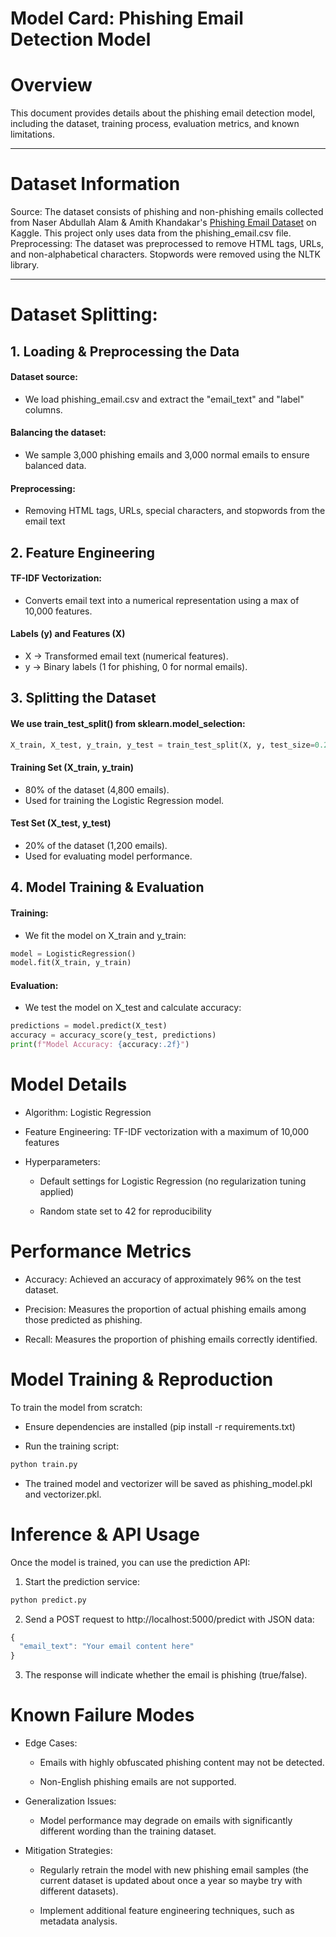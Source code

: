 # Model Card: Phishing Email Detection Model

# Overview

This document provides details about the phishing email detection model, including the dataset, training process, evaluation metrics, and known limitations.

---

# Dataset Information

Source: The dataset consists of phishing and non-phishing emails collected from Naser Abdullah Alam & Amith Khandakar's [Phishing Email Dataset](https://www.kaggle.com/datasets/naserabdullahalam/phishing-email-dataset?resource=download&select=phishing_email.csv) on Kaggle.
This project only uses data from the phishing_email.csv file.
Preprocessing: The dataset was preprocessed to remove HTML tags, URLs, and non-alphabetical characters. Stopwords were removed using the NLTK library.

---

# Dataset Splitting: 

## 1. Loading & Preprocessing the Data
   
#### Dataset source:

- We load phishing_email.csv and extract the "email_text" and "label" columns.
  
#### Balancing the dataset:

- We sample 3,000 phishing emails and 3,000 normal emails to ensure balanced data.
  
#### Preprocessing:

- Removing HTML tags, URLs, special characters, and stopwords from the email text

## 2. Feature Engineering

#### TF-IDF Vectorization:

- Converts email text into a numerical representation using a max of 10,000 features.

#### Labels (y) and Features (X)

- X → Transformed email text (numerical features).
- y → Binary labels (1 for phishing, 0 for normal emails).

## 3. Splitting the Dataset

#### We use train_test_split() from sklearn.model_selection:

```py
X_train, X_test, y_train, y_test = train_test_split(X, y, test_size=0.2, random_state=42)
```

#### Training Set (X_train, y_train)

- 80% of the dataset (4,800 emails).
- Used for training the Logistic Regression model.

#### Test Set (X_test, y_test)

- 20% of the dataset (1,200 emails).
- Used for evaluating model performance.

## 4. Model Training & Evaluation

#### Training:

- We fit the model on X_train and y_train:

```py
model = LogisticRegression()
model.fit(X_train, y_train)
```

#### Evaluation:

- We test the model on X_test and calculate accuracy:

```py
predictions = model.predict(X_test)
accuracy = accuracy_score(y_test, predictions)
print(f"Model Accuracy: {accuracy:.2f}")
```

# Model Details

- Algorithm: Logistic Regression

- Feature Engineering: TF-IDF vectorization with a maximum of 10,000 features

- Hyperparameters:

   - Default settings for Logistic Regression (no regularization tuning applied)

   - Random state set to 42 for reproducibility

# Performance Metrics

- Accuracy: Achieved an accuracy of approximately 96% on the test dataset.

- Precision: Measures the proportion of actual phishing emails among those predicted as phishing.

- Recall: Measures the proportion of phishing emails correctly identified.

# Model Training & Reproduction

To train the model from scratch:

- Ensure dependencies are installed (pip install -r requirements.txt)

- Run the training script:

``` py
python train.py
```

- The trained model and vectorizer will be saved as phishing_model.pkl and vectorizer.pkl.

# Inference & API Usage

Once the model is trained, you can use the prediction API:

1. Start the prediction service:

```py
python predict.py
```

2. Send a POST request to http://localhost:5000/predict with JSON data:

```js
{
  "email_text": "Your email content here"
}
```

3. The response will indicate whether the email is phishing (true/false).

# Known Failure Modes

- Edge Cases:

  - Emails with highly obfuscated phishing content may not be detected.

  - Non-English phishing emails are not supported.

- Generalization Issues:

  - Model performance may degrade on emails with significantly different wording than the training dataset.

- Mitigation Strategies:

  - Regularly retrain the model with new phishing email samples (the current dataset is updated about once a year so maybe try with different datasets).

  - Implement additional feature engineering techniques, such as metadata analysis.

